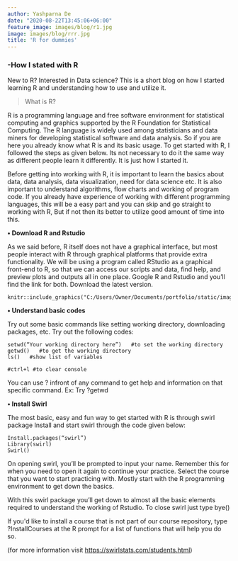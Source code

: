 ```yaml
---
author: Yashparna De
date: "2020-08-22T13:45:06+06:00"
feature_image: images/blog/r1.jpg
image: images/blog/rrr.jpg
title: 'R for dummies'
---
```

### -How I stated with R


New to R? Interested in Data science?
This is a short blog on how I started learning R and understanding how to use and utilize it.


>What is R?

R is a programming language and free software environment for statistical computing and graphics supported by the R Foundation for Statistical Computing. The R language is widely used among statisticians and data miners for developing statistical software and data analysis.
So if you are here you already know what R is and its basic usage. 
To get started with R, I followed the steps as given below. Its not necessary to do it the same way as different people learn it differently. It is just how I started it.

Before getting into working with R, it is important to learn the basics about data, data analysis, data visualization, need for data science etc. It is also important to understand algorithms, flow charts and working of program code. If you already have experience of working with different programming languages, this will be a easy part and you can skip and go straight to working with R, But if not then its better to utilize good amount of time into this.

**•	Download R and Rstudio**

As we said before, R itself does not have a graphical interface, but most people interact with R through graphical platforms that provide extra functionality. We will be using a program called RStudio as a graphical front-end to R, so that we can access our scripts and data, find help, and preview plots and outputs all in one place. Google R and Rstudio and you’ll find the link for both. Download the latest version.

```{r echo=FALSE, out.width="100%", fig.align='center'}
knitr::include_graphics("C:/Users/Owner/Documents/portfolio/static/images/blog/r2.png")
```

**•	Understand basic codes**

Try out some basic commands like setting working directory, downloading packages, etc.
Try out the following codes:

```
setwd(“Your working directory here”)   #to set the working directory 
getwd()   #to get the working directory
ls()   #show list of variables

#ctrl+l #to clear console
```

You can use ? infront of any command to get help and information on that specific command.
Ex:  Try ?getwd

**•	Install Swirl**

The most basic, easy and fun way to get started with R is through swirl package
Install and start swirl through the code given below:

```
Install.packages(“swirl”)
Library(swirl)
Swirl()
```

On opening swirl, you’ll be prompted to input your name. Remember this for when you need to open it again to continue your practice.
Select the course that you want to start practicing with. Mostly start with the R programming environment to get down the basics.

With this swirl package you’ll get down to almost all the basic elements required to understand the working of Rstudio.
To close swirl just type bye()

If you'd like to install a course that is not part of our course repository, type ?InstallCourses at the R prompt for a list of functions that will help you do so.


(for more information visit https://swirlstats.com/students.html)

